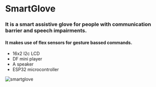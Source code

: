 # SmartGlove
<h3>It is a smart assistive glove for people with communication barrier and speech impairments.</h3> 
<h4>It makes use of flex sensors for gesture bassed commands.</h4>
<ul>
  <li>16x2 I2c LCD</li>
  <li>DF mini player </li>
  <li>A speaker</li>
  <li>ESP32 microcontroller</li>
</ul>

![smartglove](https://github.com/user-attachments/assets/a18d98d8-c03c-4aae-9686-b18c9a606ba8)
